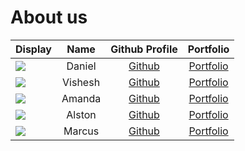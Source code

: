 # About us

Display | Name | Github Profile | Portfolio 
--------|:----:|:--------------:|:---------:
![](https://via.placeholder.com/100.png?text=Photo) | Daniel | [Github](https://github.com/daniellimws) | [Portfolio](docs/team/johndoe.md)
![](https://via.placeholder.com/100.png?text=Photo) | Vishesh | [Github](https://github.com/wish2023) | [Portfolio](docs/team/johndoe.md)
![](https://via.placeholder.com/100.png?text=Photo) | Amanda | [Github](https://github.com/amanda-chua) | [Portfolio](docs/team/johndoe.md)
![](https://via.placeholder.com/100.png?text=Photo) | Alston | [Github](https://github.com/alstontham) | [Portfolio](docs/team/johndoe.md)
![](https://via.placeholder.com/100.png?text=Photo) | Marcus | [Github](https://github.com/Kafcis) | [Portfolio](docs/team/johndoe.md)

